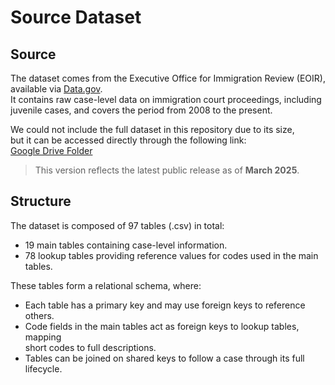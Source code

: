 # Source Dataset

## Source

The dataset comes from the Executive Office for Immigration Review (EOIR),  
available via [Data.gov](https://catalog.data.gov/dataset/eoir-case-data).  
It contains raw case-level data on immigration court proceedings, including  
juvenile cases, and covers the period from 2008 to the present.

We could not include the full dataset in this repository due to its size,  
but it can be accessed directly through the following link:  
[Google Drive Folder](https://drive.google.com/drive/folders/1JG-012KL7qboQgenAWe7kLK5-pohHbKq?usp=share_link)

> This version reflects the latest public release as of **March 2025**.

## Structure

The dataset is composed of 97 tables (.csv) in total:

- 19 main tables containing case-level information.
- 78 lookup tables providing reference values for codes used in the main tables.

These tables form a relational schema, where:

- Each table has a primary key and may use foreign keys to reference others.
- Code fields in the main tables act as foreign keys to lookup tables, mapping  
  short codes to full descriptions.
- Tables can be joined on shared keys to follow a case through its full lifecycle.
